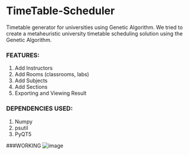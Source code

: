 # TimeTable-Scheduler
Timetable generator for universities using Genetic Algorithm. We tried to create a metaheuristic university timetable scheduling solution using the Genetic Algorithm.

### FEATURES:
1. Add Instructors
2. Add Rooms (classrooms, labs)
3. Add Subjects
4. Add Sections
5. Exporting and Viewing Result

### DEPENDENCIES USED:
1. Numpy
2. psutil
3. PyQT5

###WORKING
![image](https://user-images.githubusercontent.com/74897823/171674345-62889ce3-023e-4cf4-9766-5b039ec21521.png)
